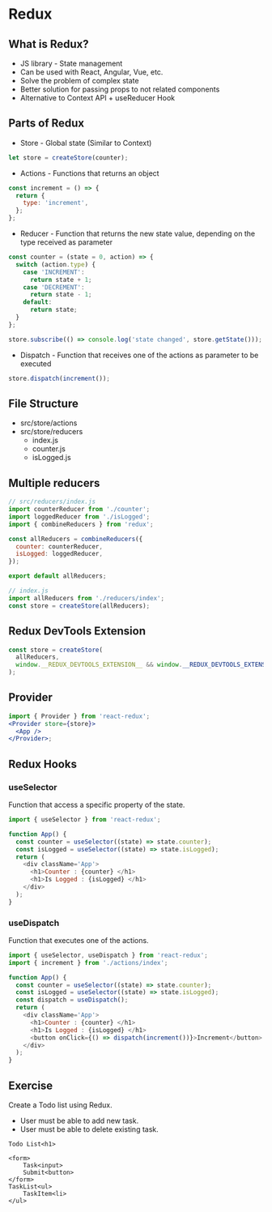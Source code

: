 # Redux

## What is Redux?

- JS library - State management
- Can be used with React, Angular, Vue, etc.
- Solve the problem of complex state
- Better solution for passing props to not related components
- Alternative to Context API + useReducer Hook

## Parts of Redux

- Store - Global state (Similar to Context)

```js
let store = createStore(counter);
```

- Actions - Functions that returns an object

```js
const increment = () => {
  return {
    type: 'increment',
  };
};
```

- Reducer - Function that returns the new state value, depending on the type received as parameter

```js
const counter = (state = 0, action) => {
  switch (action.type) {
    case 'INCREMENT':
      return state + 1;
    case 'DECREMENT':
      return state - 1;
    default:
      return state;
  }
};

store.subscribe(() => console.log('state changed', store.getState()));
```

- Dispatch - Function that receives one of the actions as parameter to be executed

```js
store.dispatch(increment());
```

## File Structure

- src/store/actions
- src/store/reducers
  - index.js
  - counter.js
  - isLogged.js

## Multiple reducers

```js
// src/reducers/index.js
import counterReducer from './counter';
import loggedReducer from './isLogged';
import { combineReducers } from 'redux';

const allReducers = combineReducers({
  counter: counterReducer,
  isLogged: loggedReducer,
});

export default allReducers;
```

```js
// index.js
import allReducers from './reducers/index';
const store = createStore(allReducers);
```

## Redux DevTools Extension

```js
const store = createStore(
  allReducers,
  window.__REDUX_DEVTOOLS_EXTENSION__ && window.__REDUX_DEVTOOLS_EXTENSION__()
);
```

## Provider

```jsx
import { Provider } from 'react-redux';
<Provider store={store}>
  <App />
</Provider>;
```

## Redux Hooks

### useSelector

Function that access a specific property of the state.

```js
import { useSelector } from 'react-redux';

function App() {
  const counter = useSelector((state) => state.counter);
  const isLogged = useSelector((state) => state.isLogged);
  return (
    <div className='App'>
      <h1>Counter : {counter} </h1>
      <h1>Is Logged : {isLogged} </h1>
    </div>
  );
}
```

### useDispatch

Function that executes one of the actions.

```js
import { useSelector, useDispatch } from 'react-redux';
import { increment } from './actions/index';

function App() {
  const counter = useSelector((state) => state.counter);
  const isLogged = useSelector((state) => state.isLogged);
  const dispatch = useDispatch();
  return (
    <div className='App'>
      <h1>Counter : {counter} </h1>
      <h1>Is Logged : {isLogged} </h1>
      <button onClick={() => dispatch(increment())}>Increment</button>
    </div>
  );
}
```

## Exercise

Create a Todo list using Redux.

- User must be able to add new task.
- User must be able to delete existing task.

```
Todo List<h1>

<form>
    Task<input>
    Submit<button>
</form>
TaskList<ul>
    TaskItem<li>
</ul>
```
